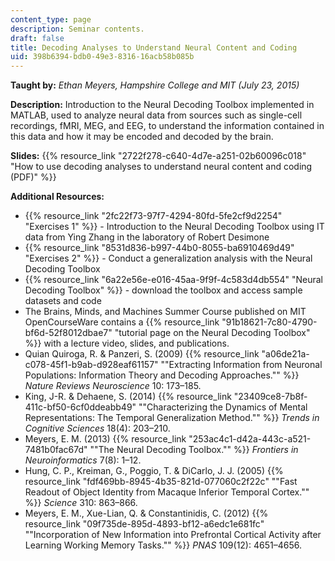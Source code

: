 ```yaml
---
content_type: page
description: Seminar contents.
draft: false
title: Decoding Analyses to Understand Neural Content and Coding
uid: 398b6394-bdb0-49e3-8316-16acb58b085b
---
```

**Taught by:** *Ethan Meyers, Hampshire College and MIT (July 23, 2015)* 

**Description:** Introduction to the Neural Decoding Toolbox implemented in MATLAB, used to analyze neural data from sources such as single-cell recordings, fMRI, MEG, and EEG, to understand the information contained in this data and how it may be encoded and decoded by the brain.

**Slides:** {{% resource_link "2722f278-c640-4d7e-a251-02b60096c018" "How to use decoding analyses to understand neural content and coding (PDF)" %}}

**Additional Resources:**

- {{% resource_link "2fc22f73-97f7-4294-80fd-5fe2cf9d2254" "Exercises 1" %}} - Introduction to the Neural Decoding Toolbox using IT data from Ying Zhang in the laboratory of Robert Desimone
- {{% resource_link "8531d836-b997-44b0-8055-ba6910469d49" "Exercises 2" %}} - Conduct a generalization analysis with the Neural Decoding Toolbox
- {{% resource_link "6a22e56e-e016-45aa-9f9f-4c583d4db554" "Neural Decoding Toolbox" %}} - download the toolbox and access sample datasets and code
- The Brains, Minds, and Machines Summer Course published on MIT OpenCourseWare contains a {{% resource_link "91b18621-7c80-4790-bf6d-52f8012dbae7" "tutorial page on the Neural Decoding Toolbox" %}} with a lecture video, slides, and publications.
- Quian Quiroga, R. & Panzeri, S. (2009) {{% resource_link "a06de21a-c078-45f1-b9ab-d928eaf61157" "\"Extracting Information from Neuronal Populations: Information Theory and Decoding Approaches.\"" %}} *Nature Reviews Neuroscience* 10: 173–185.
- King, J-R. & Dehaene, S. (2014) {{% resource_link "23409ce8-7b8f-411c-bf50-6cf0ddeabb49" "\"Characterizing the Dynamics of Mental Representations: The Temporal Generalization Method.\"" %}} *Trends in Cognitive Sciences* 18(4): 203–210.
- Meyers, E. M. (2013) {{% resource_link "253ac4c1-d42a-443c-a521-7481b0fac67d" "\"The Neural Decoding Toolbox.\"" %}} *Frontiers in Neuroinformatics* 7(8): 1–12.
- Hung, C. P., Kreiman, G., Poggio, T. & DiCarlo, J. J. (2005) {{% resource_link "fdf469bb-8945-4b35-821d-077060c2f22c" "\"Fast Readout of Object Identity from Macaque Inferior Temporal Cortex.\"" %}} *Science* 310: 863–866.
- Meyers, E. M., Xue-Lian, Q. & Constantinidis, C. (2012) {{% resource_link "09f735de-895d-4893-bf12-a6edc1e681fc" "\"Incorporation of New Information into Prefrontal Cortical Activity after Learning Working Memory Tasks.\"" %}} *PNAS* 109(12): 4651–4656.